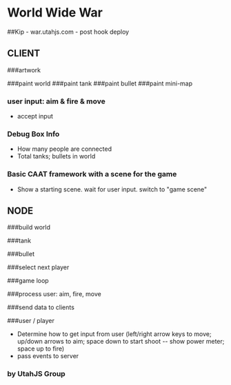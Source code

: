 # World Wide War

##Kip - war.utahjs.com - post hook deploy


## CLIENT

###artwork

###paint world
###paint tank
###paint bullet
###paint mini-map

### user input: aim & fire & move
* accept input

### Debug Box Info
* How many people are connected
* Total tanks; bullets in world

### Basic CAAT framework with a scene for the game
* Show a starting scene.  wait for user input. switch to "game scene"



## NODE

###build world

###tank

###bullet

###select next player

###game loop

###process user: aim, fire, move

###send data to clients

###user / player
* Determine how to get input from user (left/right arrow keys to move; up/down arrows to aim; space down to start shoot -- show power meter; space up to fire)
* pass events to server

### by UtahJS Group

